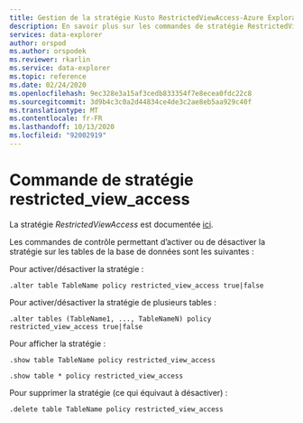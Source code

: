 ```yaml
---
title: Gestion de la stratégie Kusto RestrictedViewAccess-Azure Explorateur de données
description: En savoir plus sur les commandes de stratégie RestrictedViewAccess dans Azure Explorateur de données. Consultez Comment afficher, activer, désactiver, modifier et supprimer cette stratégie.
services: data-explorer
author: orspod
ms.author: orspodek
ms.reviewer: rkarlin
ms.service: data-explorer
ms.topic: reference
ms.date: 02/24/2020
ms.openlocfilehash: 9ec328e3a15af3cedb833354f7e8ecea0fdc22c8
ms.sourcegitcommit: 3d9b4c3c0a2d44834ce4de3c2ae8eb5aa929c40f
ms.translationtype: MT
ms.contentlocale: fr-FR
ms.lasthandoff: 10/13/2020
ms.locfileid: "92002919"
---
```

# <a name="restricted_view_access-policy-command"></a>Commande de stratégie restricted_view_access

La stratégie *RestrictedViewAccess* est documentée [ici](../management/restrictedviewaccesspolicy.md).

Les commandes de contrôle permettant d’activer ou de désactiver la stratégie sur les tables de la base de données sont les suivantes :

Pour activer/désactiver la stratégie :
```kusto
.alter table TableName policy restricted_view_access true|false
```

Pour activer/désactiver la stratégie de plusieurs tables :
```kusto
.alter tables (TableName1, ..., TableNameN) policy restricted_view_access true|false
```

Pour afficher la stratégie :
```kusto
.show table TableName policy restricted_view_access  

.show table * policy restricted_view_access  
```

Pour supprimer la stratégie (ce qui équivaut à désactiver) :
```kusto
.delete table TableName policy restricted_view_access  
```
